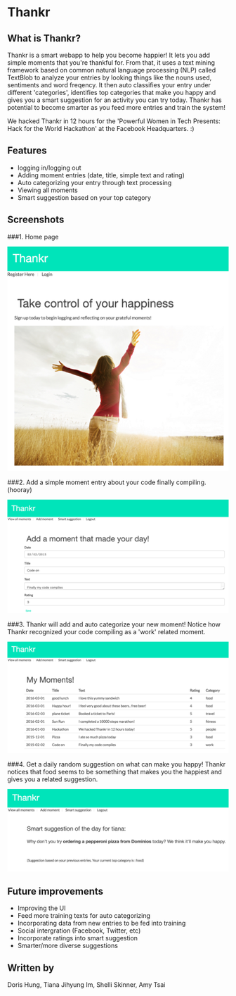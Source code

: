 # Thankr

## What is Thankr?

Thankr is a smart webapp to help you become happier! It lets you add simple moments that you're thankful for. From that, it uses a text mining framework based on common natural language processing (NLP) called TextBlob to analyze your entries by looking things like the nouns used, sentiments and word freqency. It then auto classifies your entry under different 'categories', identifies top categories that make you happy and gives you a smart suggestion for an activity you can try today. Thankr has potential to become smarter as you feed more entries and train the system!

We hacked Thankr in 12 hours for the 'Powerful Women in Tech Presents: Hack for the World Hackathon' at the Facebook Headquarters. :)

## Features

- logging in/logging out
- Adding moment entries (date, title, simple text and rating)
- Auto categorizing your entry through text processing
- Viewing all moments
- Smart suggestion based on your top category

## Screenshots

###1. Home page

![Alt text](/screenshots/Home.png?raw=true "Home")

###2. Add a simple moment entry about your code finally compiling. (hooray)

![Alt text](/screenshots/AddMoment.png?raw=true "Add Moment")

###3. Thankr will add and auto categorize your new moment! Notice how Thankr recognized your code compiling as a 'work' related moment.

![Alt text](/screenshots/AllMoments.png?raw=true "All Moments")

###4. Get a daily random suggestion on what can make you happy! Thankr notices that food seems to be something that makes you the happiest and gives you a related suggestion. 

![Alt text](/screenshots/SmartSuggestion.png?raw=true "Smart Suggestion")

## Future improvements
- Improving the UI
- Feed more training texts for auto categorizing
- Incorporating data from new entries to be fed into training
- Social intergration (Facebook, Twitter, etc)
- Incorporate ratings into smart suggestion
- Smarter/more diverse suggestions

## Written by

Doris Hung, Tiana Jihyung Im, Shelli Skinner, Amy Tsai

